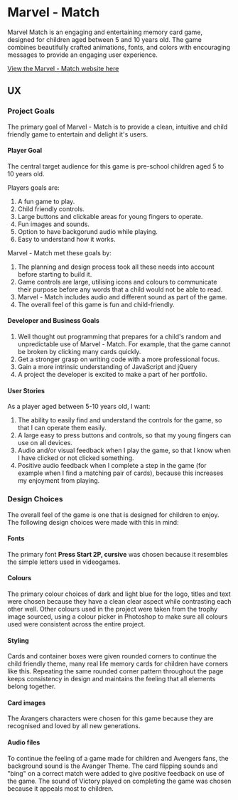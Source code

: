# Marvel - Match

Marvel Match is an engaging and entertaining memory card game, designed for children aged between 5 and 10 years old. The game combines beautifully crafted animations, fonts, and colors with encouraging messages to provide an engaging user experience.

[View the Marvel - Match website here](https://marcomoreschi.github.io/marco-javascript/)

## UX

### Project Goals

The primary goal of Marvel - Match is to provide a clean, intuitive and child friendly game to entertain and delight it's users.

#### Player Goal

The central target audience for this game is pre-school children aged 5 to 10 years old.

Players goals are:

1. A fun game to play.
2. Child friendly controls.
3. Large buttons and clickable areas for young fingers to operate.
4. Fun images and sounds.
5. Option to have backgorund audio while playing.
6. Easy to understand how it works.

Marvel - Match met these goals by:

1. The planning and design process took all these needs into account before starting to build it.
2. Game controls are large, utilising icons and colours to communicate their purpose before any words that a child would not be able to read.
3. Marvel - Match includes audio and different sound as part of the game.
4. The overall feel of this game is fun and child-friendly.

#### Developer and Business Goals

1. Well thought out programming that prepares for a child's random and unpredictable use of Marvel - Match. For example, that the game cannot be broken by clicking many cards quickly.
2. Get a stronger grasp on writing code with a more professional focus.
3. Gain a more intrinsic understanding of JavaScript and jQuery 
4. A project the developer is excited to make a part of her portfolio.

#### User Stories

As a player aged between 5-10 years old, I want:

1. The ability to easily find and understand the controls for the game, so that I can operate them easily.
2. A large easy to press buttons and controls, so that my young fingers can use on all devices.
3. Audio and/or visual feedback when I play the game, so that I know when I have clicked or not clicked something.
4. Positive audio feedback when I complete a step in the game (for example when I find a matching pair of cards), because this increases my enjoyment from playing.

### Design Choices

The overall feel of the game is one that is designed for children to enjoy. The following design choices were made with this in mind:

#### Fonts

The primary font **Press Start 2P, cursive** was chosen because it resembles the simple letters used in videogames.

#### Colours

The primary colour choices of dark and light blue for the logo, titles and text were chosen because they have a clean clear aspect while contrasting each other well.
Other colours used in the project were taken from the trophy image sourced, using a colour picker in Photoshop to make sure all colours used were consistent across the entire project.

#### Styling

Cards and container boxes were given rounded corners to continue the child friendly theme, many real life memory cards for children have corners like this.
Repeating the same rounded corner pattern throughout the page keeps consistency in design and maintains the feeling that all elements belong together.

#### Card images

The Avangers characters were chosen for this game because they are recognised and loved by all new generations.

#### Audio files

To continue the feeling of a game made for children and Avengers fans, the background sound is the Avanger Theme.
The card flipping sounds and "bing" on a correct match were added to give positive feedback on use of the game.
The sound of Victory played on completing the game was chosen because it appeals most to children.


